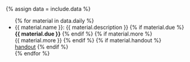 {% assign data = include.data %}

<ul>
{% for material in data.daily %}
<li>{{ material.name }}: {{ material.description }}
{% if material.due %}
    <br><b>{{ material.due }}</b>
{% endif %}
{% if material.more %}
    <br>{{ material.more }}
{% endif %}
{% if material.handout %}
    <br><a href="{{ material.handout }}">handout</a>
{% endif %}
</li>
{% endfor %}
</ul>
